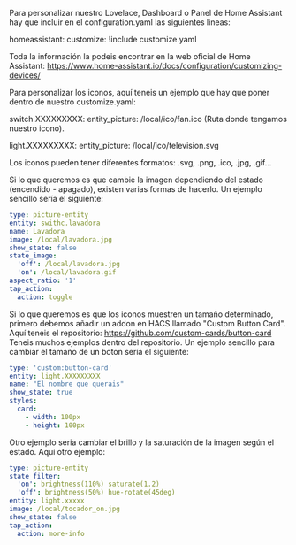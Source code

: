 Para personalizar nuestro Lovelace, Dashboard o Panel de Home Assistant hay que incluir en el configuration.yaml las siguientes lineas:

homeassistant:
  customize: !include customize.yaml
  
Toda la información la podeis encontrar en la web oficial de Home Assistant: https://www.home-assistant.io/docs/configuration/customizing-devices/

Para personalizar los iconos, aquí teneis un ejemplo que hay que poner dentro de nuestro customize.yaml:

switch.XXXXXXXXX:
  entity_picture: /local/ico/fan.ico (Ruta donde tengamos nuestro icono).
  
light.XXXXXXXXX:
  entity_picture: /local/ico/television.svg

Los iconos pueden tener diferentes formatos: .svg, .png, .ico, .jpg, .gif...

Si lo que queremos es que cambie la imagen dependiendo del estado (encendido - apagado), existen varias formas de hacerlo. Un ejemplo sencillo sería el siguiente:
```yaml
type: picture-entity
entity: swithc.lavadora
name: Lavadora
image: /local/lavadora.jpg
show_state: false
state_image:
  'off': /local/lavadora.jpg
  'on': /local/lavadora.gif
aspect_ratio: '1'
tap_action:
  action: toggle
```

Si lo que queremos es que los iconos muestren un tamaño determinado, primero debemos añadir un addon en HACS llamado "Custom Button Card".
Aquí teneis el repositorio: https://github.com/custom-cards/button-card
Teneis muchos ejemplos dentro del repositorio. Un ejemplo sencillo para cambiar el tamaño de un boton sería el siguiente:
```yaml
type: 'custom:button-card'
entity: light.XXXXXXXXX
name: "El nombre que querais"
show_state: true
styles:
  card:
    - width: 100px
    - height: 100px
```

Otro ejemplo seria cambiar el brillo y la saturación de la imagen según el estado. Aquí otro ejemplo:
```yaml
type: picture-entity
state_filter:
  'on': brightness(110%) saturate(1.2)
  'off': brightness(50%) hue-rotate(45deg)
entity: light.xxxxx
image: /local/tocador_on.jpg
show_state: false
tap_action:
  action: more-info
```

